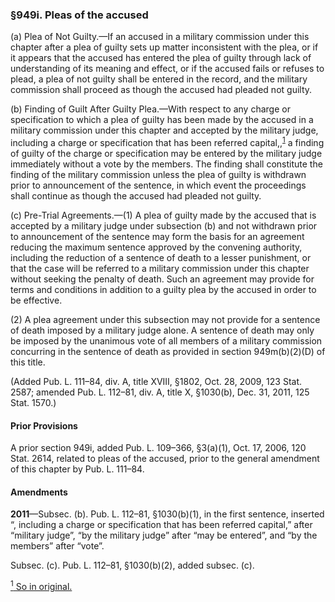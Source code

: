 ### §949i. Pleas of the accused ###

(a) Plea of Not Guilty.—If an accused in a military commission under this chapter after a plea of guilty sets up matter inconsistent with the plea, or if it appears that the accused has entered the plea of guilty through lack of understanding of its meaning and effect, or if the accused fails or refuses to plead, a plea of not guilty shall be entered in the record, and the military commission shall proceed as though the accused had pleaded not guilty.

(b) Finding of Guilt After Guilty Plea.—With respect to any charge or specification to which a plea of guilty has been made by the accused in a military commission under this chapter and accepted by the military judge, including a charge or specification that has been referred capital,,<sup><a href="#949i_1_target" name="949i_1">1</a></sup> a finding of guilty of the charge or specification may be entered by the military judge immediately without a vote by the members. The finding shall constitute the finding of the military commission unless the plea of guilty is withdrawn prior to announcement of the sentence, in which event the proceedings shall continue as though the accused had pleaded not guilty.

(c) Pre-Trial Agreements.—(1) A plea of guilty made by the accused that is accepted by a military judge under subsection (b) and not withdrawn prior to announcement of the sentence may form the basis for an agreement reducing the maximum sentence approved by the convening authority, including the reduction of a sentence of death to a lesser punishment, or that the case will be referred to a military commission under this chapter without seeking the penalty of death. Such an agreement may provide for terms and conditions in addition to a guilty plea by the accused in order to be effective.

(2) A plea agreement under this subsection may not provide for a sentence of death imposed by a military judge alone. A sentence of death may only be imposed by the unanimous vote of all members of a military commission concurring in the sentence of death as provided in section 949m(b)(2)(D) of this title.

(Added Pub. L. 111–84, div. A, title XVIII, §1802, Oct. 28, 2009, 123 Stat. 2587; amended Pub. L. 112–81, div. A, title X, §1030(b), Dec. 31, 2011, 125 Stat. 1570.)

#### Prior Provisions ####

A prior section 949i, added Pub. L. 109–366, §3(a)(1), Oct. 17, 2006, 120 Stat. 2614, related to pleas of the accused, prior to the general amendment of this chapter by Pub. L. 111–84.

#### Amendments ####

**2011**—Subsec. (b). Pub. L. 112–81, §1030(b)(1), in the first sentence, inserted “, including a charge or specification that has been referred capital,” after “military judge”, “by the military judge” after “may be entered”, and “by the members” after “vote”.

Subsec. (c). Pub. L. 112–81, §1030(b)(2), added subsec. (c).

[<sup>1</sup> So in original.](#949i_1)